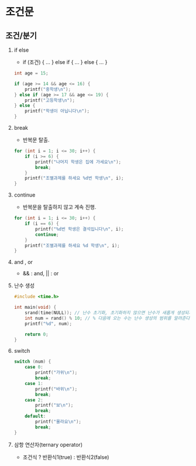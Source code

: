 조건문
=============

조건/분기
-------------
1. if else

    * if (조건) { ... } else if { ... } else { ... }
    
    ```C
	int age = 15;
    
    if (age >= 14 && age <= 16) {
		printf("중학생\n");
	} else if (age >= 17 && age <= 19) {
		printf("고등학생\n");
	} else {
		printf("학생이 아닙니다\n");
	}
    ```

2. break

    * 반복문 탈출.

    ```C
	for (int i = 1; i <= 30; i++) {
		if (i >= 6) {
			printf("나머지 학생은 집에 가세요\n");
			break;
		}
		printf("조별과제를 하세요 %d번 학생\n", i);
	}
    ```

3. continue

    * 반복문을 탈출하지 않고 계속 진행.

    ```C
	for (int i = 1; i <= 30; i++) {
		if (i == 6) {
			printf("%d번 학생은 결석입니다\n", i);
			continue;
		}
		printf("조별과제를 하세요 %d 학생\n", i);
	}
    ```

4. and , or

    * && : and, || : or

5. 난수 생성

    ```C
    #include <time.h>

    int main(void) {
        srand(time(NULL)); // 난수 초기화, 초기화하지 않으면 난수가 새롭게 생성되지 않는다.
        int num = rand() % 10; // % 다음에 오는 수는 난수 생성의 범위를 알려준다.
        printf("%d", num);

        return 0;
    }
    ```

6. switch
   
    ```C
	switch (num) {
		case 0:
			printf("가위\n");
			break;
		case 1:
			printf("바위\n");
			break;
		case 2:
			printf("보\n");
			break;
		default:
			printf("몰라요\n");
			break;
	}
    ```
    
7. 삼항 연산자(ternary operator)
    * 조건식 ? 반환식1(true) : 반환식2(false)
